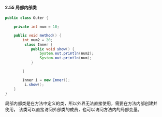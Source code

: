 #### 2.55 局部内部类

```java
public class Outer {

    private int num = 10;

    public void method() {
        int num2 = 20;
         class Inner {
            public void show() {
                System.out.println(num2);
                System.out.println(num);
            }

        }

        Inner i = new Inner();
         i.show();
    }
}
```

局部内部类是在方法中定义的类，所以外界无法直接使用，需要在方法内部创建并使用，
该类可以直接访问外部类的成员，也可以访问方法内的局部变量。

